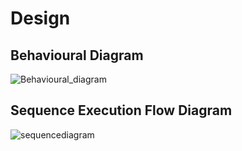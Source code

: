 
# Design

## Behavioural Diagram

 ![Behavioural_diagram](https://user-images.githubusercontent.com/81865735/161016429-7d0e16bf-e01c-4785-9b1a-bf769ff3f7b0.png)
 


## Sequence Execution Flow Diagram

 ![sequencediagram](https://user-images.githubusercontent.com/81865735/161369838-06a83eea-34ec-4eee-8e90-98d5906e0d49.png)



